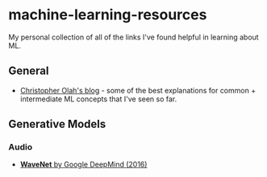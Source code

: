 # machine-learning-resources
My personal collection of all of the links I've found helpful in learning about ML.

## General

* [Christopher Olah's blog](http://colah.github.io/) - some of the best explanations for common + intermediate ML concepts that I've seen so far.

## Generative Models

### Audio

* [**WaveNet** by Google DeepMind (2016)](https://arxiv.org/pdf/1609.03499.pdf)
